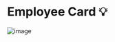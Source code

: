 # Employee Card :bulb: 
![image](https://github.com/Hager-elhwarii/Employee-Card-Task/assets/80959882/4892f526-3af8-4b8d-a3b3-f3923b13a35d)

